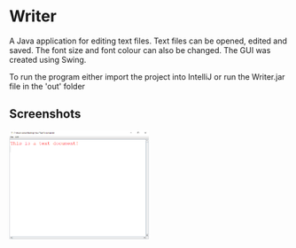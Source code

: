 Writer
===================================

A Java application for editing text files. Text files can be opened, edited and saved. The font size and font colour can also be changed. The GUI was created using Swing.

To run the program either import the project into IntelliJ or run the Writer.jar file in the 'out' folder

Screenshots
-----------------------------------

<img src="/screenshots/text_editing_screenshot.png" alt="Text Editing Screenshot" width="50%"/>
